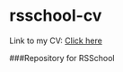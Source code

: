 # rsschool-cv
Link to my CV: [Click here](https://shaxay.github.io/rsschool-cv/cv)

###Repository for RSSchool